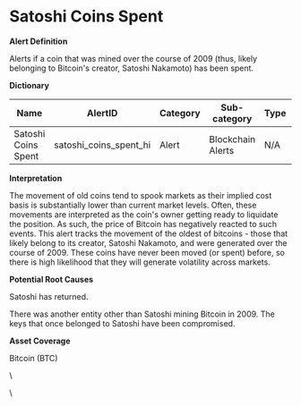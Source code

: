 # Satoshi Coins Spent

**Alert Definition**

Alerts if a coin that was mined over the course of 2009 (thus, likely belonging to Bitcoin's creator, Satoshi Nakamoto) has been spent.

**Dictionary**

| Name                 | AlertID                   | Category | Sub-category      | Type | Unit  | Interval |
| -------------------- | ------------------------- | -------- | ----------------- | ---- | ----- | -------- |
| Satoshi Coins Spent  | satoshi\_coins\_spent\_hi | Alert    | Blockchain Alerts | N/A  | Event | Ad hoc   |

**Interpretation**

The movement of old coins tend to spook markets as their implied cost basis is substantially lower than current market levels. Often, these movements are interpreted as the coin's owner getting ready to liquidate the position. As such, the price of Bitcoin has negatively reacted to such events. This alert tracks the movement of the oldest of bitcoins - those that likely belong to its creator, Satoshi Nakamoto, and were generated over the course of 2009. These coins have never been moved (or spent) before, so there is high likelihood that they will generate volatility across markets.

**Potential Root Causes**

Satoshi has returned.

There was another entity other than Satoshi mining Bitcoin in 2009. The keys that once belonged to Satoshi have been compromised.

**Asset Coverage**

Bitcoin (BTC)

\


\
